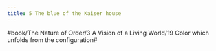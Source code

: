 ```yaml
---
title: 5 The blue of the Kaiser house
---
```




#book/The Nature of Order/3 A Vision of a Living World/19 Color which unfolds from the configuration#